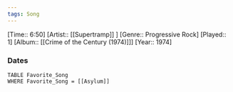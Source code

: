 ```yaml
---
tags: Song  
---
```

[Time:: 6:50]
[Artist:: [[Supertramp]] ]
[Genre:: Progressive Rock]
[Played:: 1]
[Album:: [[Crime of the Century (1974)]]]
[Year:: 1974]
### Dates
````dataview
TABLE Favorite_Song
WHERE Favorite_Song = [[Asylum]]
````